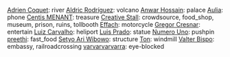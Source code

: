 [Adrien Coquet](https://thenounproject.com/coquet_adrien/): river
[Aldric Rodríguez](https://thenounproject.com/aldricroib2/): volcano
[Anwar Hossain](https://thenounproject.com/anwar016bd/): palace
[Aulia](https://thenounproject.com/rayhanjagoan1st/): phone
[Centis MENANT](https://thenounproject.com/fahren9/): treasure
[Creative Stall](https://thenounproject.com/creativestall/): crowdsource, food_shop, museum, prison, ruins, tollbooth
[Effach](https://thenounproject.com/francois.hardy.359/): motorcycle
[Gregor Cresnar](https://thenounproject.com/grega.cresnar/): entertain
[Luiz Carvalho](https://thenounproject.com/luizcarvalhoid/): heliport
[Luis Prado](https://thenounproject.com/Luis/): statue
[Numero Uno](https://thenounproject.com/numerouno/): pushpin
[preethi](https://thenounproject.com/prieethi.doodleblue/): fast_food
[Setyo Ari Wibowo](https://thenounproject.com/seochan.art/): structure
[Ton](https://thenounproject.com/akunarifff/): windmill
[Valter Bispo](https://thenounproject.com/valterbispo/): embassy, railroadcrossing
[varvarvarvarra](https://thenounproject.com/varvarvarvarra/): eye-blocked